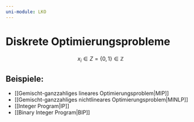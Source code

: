 ```yaml
---
uni-module: LKO
---
```


# Diskrete Optimierungsprobleme

$$x_i \in Z = \{0, 1\} \in \mathbb{Z}$$

## Beispiele:

- [[Gemischt-ganzzahliges lineares Optimierungsproblem|MIP]]
- [[Gemischt-ganzzahliges nichtlineares Optimierungsproblem|MINLP]]
- [[Integer Program|IP]]
- [[Binary Integer Program|BIP]]
